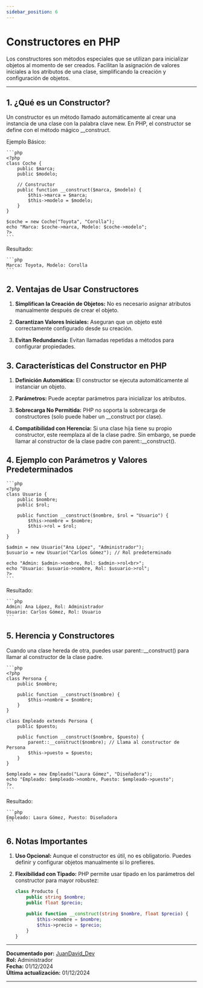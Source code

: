 ```yaml
---
sidebar_position: 6
---
```


# Constructores en PHP

Los constructores son métodos especiales que se utilizan para inicializar objetos al momento de ser creados. Facilitan la asignación de valores iniciales a los atributos de una clase, simplificando la creación y configuración de objetos.

---

## 1. ¿Qué es un Constructor?

Un constructor es un método llamado automáticamente al crear una instancia de una clase con la palabra clave new. En PHP, el constructor se define con el método mágico __construct.

Ejemplo Básico:

    ```php
    <?php
    class Coche {
        public $marca;
        public $modelo;

        // Constructor
        public function __construct($marca, $modelo) {
            $this->marca = $marca;
            $this->modelo = $modelo;
        }
    }

    $coche = new Coche("Toyota", "Corolla");
    echo "Marca: $coche->marca, Modelo: $coche->modelo";
    ?>
    ```

Resultado:

    ```php
    Marca: Toyota, Modelo: Corolla
    ```

## 2. Ventajas de Usar Constructores

1. **Simplifican la Creación de Objetos:** No es necesario asignar atributos manualmente después de crear el objeto.

2. **Garantizan Valores Iniciales:** Aseguran que un objeto esté correctamente configurado desde su creación.

3. **Evitan Redundancia:** Evitan llamadas repetidas a métodos para configurar propiedades.

## 3. Características del Constructor en PHP

1. **Definición Automática:** El constructor se ejecuta automáticamente al instanciar un objeto.

2. **Parámetros:** Puede aceptar parámetros para inicializar los atributos.

3. **Sobrecarga No Permitida:** PHP no soporta la sobrecarga de constructores (solo puede haber un __construct por clase).

4. **Compatibilidad con Herencia:** Si una clase hija tiene su propio constructor, este reemplaza al de la clase padre. Sin embargo, se puede llamar al constructor de la clase padre con parent::__construct().

## 4. Ejemplo con Parámetros y Valores Predeterminados

    ```php
    <?php
    class Usuario {
        public $nombre;
        public $rol;

        public function __construct($nombre, $rol = "Usuario") {
            $this->nombre = $nombre;
            $this->rol = $rol;
        }
    }

    $admin = new Usuario("Ana López", "Administrador");
    $usuario = new Usuario("Carlos Gómez"); // Rol predeterminado

    echo "Admin: $admin->nombre, Rol: $admin->rol<br>";
    echo "Usuario: $usuario->nombre, Rol: $usuario->rol";
    ?>
    ```

Resultado:

    ```php
    Admin: Ana López, Rol: Administrador
    Usuario: Carlos Gómez, Rol: Usuario
    ```

## 5. Herencia y Constructores

Cuando una clase hereda de otra, puedes usar parent::__construct() para llamar al constructor de la clase padre.

    ```php
    <?php
    class Persona {
        public $nombre;

        public function __construct($nombre) {
            $this->nombre = $nombre;
        }
    }

    class Empleado extends Persona {
        public $puesto;

        public function __construct($nombre, $puesto) {
            parent::__construct($nombre); // Llama al constructor de Persona
            $this->puesto = $puesto;
        }
    }

    $empleado = new Empleado("Laura Gómez", "Diseñadora");
    echo "Empleado: $empleado->nombre, Puesto: $empleado->puesto";
    ?>
    ```

Resultado:

    ```php
    Empleado: Laura Gómez, Puesto: Diseñadora
    ```

## 6. Notas Importantes

1. **Uso Opcional:** Aunque el constructor es útil, no es obligatorio. Puedes definir y configurar objetos manualmente si lo prefieres.

2. **Flexibilidad con Tipado:** PHP permite usar tipado en los parámetros del constructor para mayor robustez:

    ```php
    class Producto {
        public string $nombre;
        public float $precio;

        public function __construct(string $nombre, float $precio) {
            $this->nombre = $nombre;
            $this->precio = $precio;
        }
    }

    ```


---

**Documentado por:** [JuanDavid_Dev](https://www.youtube.com/@juandavid_dev)  
**Rol:** Administrador  
**Fecha:** 01/12/2024  
**Última actualización:** 01/12/2024

---